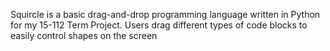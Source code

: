 Squircle is a basic drag-and-drop programming language written in Python for my 15-112 Term Project. Users drag different types of code blocks to easily control shapes on the screen